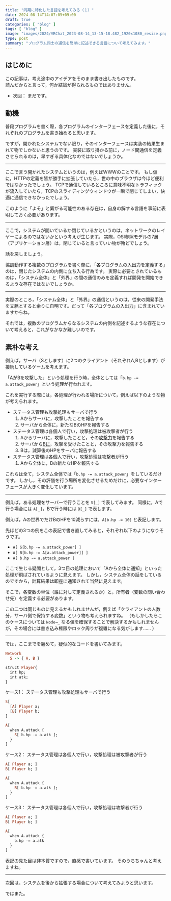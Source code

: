 ```yaml
---
title: "同期に特化した言語を考えてみる（１）"
date: 2024-08-14T14:07:05+09:00
draft: true
categories: [ "blog" ]
tags: [ "blog" ]
image: "images/2024/VRChat_2023-08-14_13-15-18.482_1920x1080_resize.png"
type: post
summary: "プログラム同士の通信を簡単に記述できる言語について考えてみます。"
---
```


## はじめに

この記事は，考え途中のアイデアをそのまま書き出したものです。  
読んだからと言って，何か結論が得られるものではありません。

- 次回： まだです。

## 動機

普段プログラムを書く際，各プログラムのインターフェースを定義した後に，それぞれのプログラムを書き始めると思います。

ですが，開かれたシステムでない限り，そのインターフェースは実装の結果生まれて物でしかないと思うのです。
実装に取り掛かる前に，ノード間通信を定義させられるのは，早すぎる具体化なのではないでしょうか。

---

ここで言う開かれたシステムというのは，例えばWWWのことです。
もし仮に，HTTPの定義を皆が勝手に拡張していたら，世の中のブラウザは今ほど便利ではなかったでしょう。
TCPで通信しているところに意味不明なトラフィックが流入していたら，TCPのスライディングウィンドウが一瞬で閉じてしまい，快適に通信できなかったでしょう。

このように「よそ」と繋がる可能性のある存在は，自身の解する言語を事前に表明しておく必要があります。

---

ここで，システムが開いているか閉じているかというのは，ネットワークのレイヤーによるのではないかという考えが生じます。
実際，OSI参照モデルの7層（アプリケーション層）は，閉じていると言っていい物が殆どでしょう。

話を戻しましょう。

協調動作する複数のプログラムを書く際に，「各プログラムの入出力を定義する」のは，閉じたシステムの内側に立ち入る行為です。
実際に必要とされているものは，「システム全体」と「外界」の間の通信のみを定義すれば開発を開始できるような存在ではないでしょうか。

---

実際のところ，「システム全体」と「外界」の通信というのは，従来の開発手法を文脈とすると余りに自明です。だって「各プログラムの入出力」に含まれていますからね。

それでは，複数のプログラムからなるシステムの内側を記述するような存在について考えると，これがなかなか難しいのです。

## 素朴な考え

例えば，サーバ（Sとします）に2つのクライアント（それぞれA,Bとします）が接続しているゲームを考えます。

「AがBを攻撃した」という処理を行う時，全体としては「`b.hp -= a.attack_power`」という処理が行われます。

これを実行する際には，各処理が行われる場所について，例えば以下のような物が考えられます。
- ステータス管理も攻撃処理もサーバで行う
  1. Aからサーバに，攻撃したことを報告する
  2. サーバから全体に，新たなBのHPを報告する
- ステータス管理は各個人で行い，攻撃処理は被攻撃者が行う
  1. Aからサーバに，攻撃したことと，その<u>攻撃力</u>を報告する
  2. サーバから<u>Bに</u>，攻撃を受けたことと，その攻撃力を報告する
  3. Bは，減算後のHPをサーバに報告する
- ステータス管理は各個人で行い，攻撃処理は攻撃者が行う
  1. Aから全体に，Bの新たなHPを報告する

これらは全て，システム全体では「`b.hp -= a.attack_power`」をしているだけです。
しかし，その評価を行う場所を変化させるためだけに，必要なインターフェースが大きく変化しています。

---

例えば，ある処理をサーバーで行うことを `S[_]` で表してみます。
同様に，Aで行う場合には `A[_]`，Bで行う時には `B[_]` で表します。

例えば，Aの世界でだけBのHPを10減らすには，`A[b.hp -= 10]` と表記します。

先ほどの3つの例をこの表記で書き直してみると，それぞれ以下のようになりそうです。

- `A[ S[b.hp -= a.attack_power] ]`
- `A[ B[b.hp -= A[a.attack_power]] ]`
- `A[ b.hp -= a.attack_power ]`

ここで生じる疑問として，3つ目の処理において「Aから全体に通知」といった処理が飛ばされているように見えます。
しかし，システム全体の話をしているのですから，計算結果は即座に通知されて当然に見えます。

そこで，各変数の単位（誰に対して定義されるか）と，所有者（変数の問い合わせ先）を定義する必要があります。

この二つは同じものに見えるかもしれませんが，例えば「クライアントの人数分，サーバ側で保持する変数」という物も考えられますね。
（もしかしたらこのケースについては `Node→_` なる値を確保することで解決するかもしれませんが，その場合には書き込み権限やロック周りが複雑になる気がします…… ）

---

では，ここまでを纏めて，疑似的なコードを書いてみます。

```hs
Network
  S -> { A, B }

struct Player{
  int hp;
  int atk;
}

```

ケース1： ステータス管理も攻撃処理もサーバで行う

```hs
S[
  [A] Player a;
  [B] Player b;
]

A[
  when A.attack {
    S[ b.hp -= a.atk ];
  }
]
```

ケース2： ステータス管理は各個人で行い，攻撃処理は被攻撃者が行う

```hs
A[ Player a; ]
B[ Player b; ]

A[
  when A.attack {
    B[ b.hp -= a.atk ];
  }
]
```

ケース3： ステータス管理は各個人で行い，攻撃処理は攻撃者が行う

```hs
A[ Player a; ]
B[ Player b; ]

A[
  when A.attack {
    b.hp -= a.atk
  }
]
```

表記の見た目は非本質ですので，直感で書いています。
そのうちちゃんと考えますね。

---

次回は，システムを後から拡張する場合について考えてみようと思います。

ではまた。


